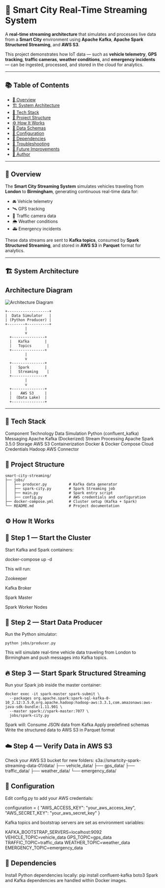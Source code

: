 # 🚗 Smart City Real-Time Streaming System

A **real-time streaming architecture** that simulates and processes live data from a **Smart City** environment using **Apache Kafka**, **Apache Spark Structured Streaming**, and **AWS S3**.

This project demonstrates how IoT data — such as **vehicle telemetry**, **GPS tracking**, **traffic cameras**, **weather conditions**, and **emergency incidents** — can be ingested, processed, and stored in the cloud for analytics.

---

## 📚 Table of Contents

- [📖 Overview](#-overview)
- [🏗️ System Architecture](#️-system-architecture)
- [🧠 Tech Stack](#-tech-stack)
- [📁 Project Structure](#-project-structure)
- [⚙️ How It Works](#️-how-it-works)
- [💾 Data Schemas](#-data-schemas)
- [🔧 Configuration](#-configuration)
- [🧰 Dependencies](#-dependencies)
- [🧩 Troubleshooting](#-troubleshooting)
- [🚀 Future Improvements](#-future-improvements)
- [👤 Author](#-author)

---

## 📖 Overview

The **Smart City Streaming System** simulates vehicles traveling from **London** to **Birmingham**, generating continuous real-time data for:

- 🚘 Vehicle telemetry  
- 🛰️ GPS tracking  
- 🚦 Traffic camera data  
- 🌦️ Weather conditions  
- 🚑 Emergency incidents  

These data streams are sent to **Kafka topics**, consumed by **Spark Structured Streaming**, and stored in **AWS S3** in **Parquet** format for analytics.

---

## 🏗️ System Architecture

## Architecture Diagram
![Architecture Diagram](architecture.jpeg)

```plaintext
+-------------------+
|  Data Simulator   |
| (Python Producer) |
+--------+----------+
         |
         v
  +---------------+
  |   Kafka       |
  |   Topics       |
  +---------------+
         |
         v
  +---------------+
  |   Spark       |
  |   Streaming    |
  +---------------+
         |
         v
  +---------------+
  |    AWS S3     |
  |  (Data Lake)  |
  +---------------+
```
---
## 🧠 Tech Stack

Component	Technology
Data Simulation	Python (confluent_kafka)
Messaging	Apache Kafka (Dockerized)
Stream Processing	Apache Spark 3.5.0
Storage	AWS S3
Containerization	Docker & Docker Compose
Cloud Credentials	Hadoop AWS Connector

## 📁 Project Structure

```
smart-city-streaming/
├── jobs/
│   ├── producer.py          # Kafka data generator
│   ├── spark-city.py        # Spark Streaming job
│   ├── main.py              # Spark entry script
│   ├── config.py            # AWS credentials and configuration
├── docker-compose.yml       # Cluster setup (Kafka + Spark)
└── README.md                # Project documentation

```
## ⚙️ How It Works
## 🧱 Step 1 — Start the Cluster

Start Kafka and Spark containers:

docker-compose up -d


This will run:

Zookeeper

Kafka Broker

Spark Master

Spark Worker Nodes

## 🚗 Step 2 — Start Data Producer
Run the Python simulator:
```
python jobs/producer.py
```
This will simulate real-time vehicle data traveling from London to Birmingham and push messages into Kafka topics.

## 🔥 Step 3 — Start Spark Structured Streaming

Run your Spark job inside the master container:
```
docker exec -it spark-master spark-submit \
  --packages org.apache.spark:spark-sql-kafka-0-10_2.12:3.5.0,org.apache.hadoop:hadoop-aws:3.3.1,com.amazonaws:aws-java-sdk-bundle:1.11.901 \
  --master spark://spark-master:7077 \
  jobs/spark-city.py
```
Spark will:
Consume JSON data from Kafka
Apply predefined schemas
Write the structured data to AWS S3 in Parquet format

## ☁️ Step 4 — Verify Data in AWS S3

Check your AWS S3 bucket for new folders:
s3a://smartcity-spark-streaming-data-01/data/
├── vehicle_data/
├── gps_data/
├── traffic_data/
├── weather_data/
└── emergency_data/

## 🔧 Configuration

Edit config.py to add your AWS credentials:

configuration = {
  "AWS_ACCESS_KEY": "your_aws_access_key",
  "AWS_SECRET_KEY": "your_aws_secret_key"
}


Kafka topics and bootstrap servers are set as environment variables:

KAFKA_BOOTSTRAP_SERVERS=localhost:9092
VEHICLE_TOPIC=vehicle_data
GPS_TOPIC=gps_data
TRAFFIC_TOPIC=traffic_data
WEATHER_TOPIC=weather_data
EMERGENCY_TOPIC=emergency_data

## 🧰 Dependencies
Install Python dependencies locally:
pip install confluent-kafka boto3
Spark and Kafka dependencies are handled within Docker images.
